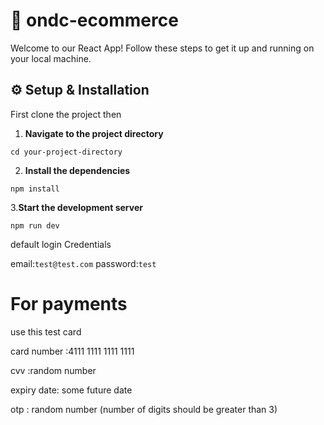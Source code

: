 

# :rocket: ondc-ecommerce

Welcome to our React App! Follow these steps to get it up and running on your local machine.

## :gear: Setup & Installation

First clone the project then

1. **Navigate to the project directory**


`cd your-project-directory`


2. **Install the dependencies**

`npm install`

3.**Start the development server**

`npm run dev`

default login Credentials

email:`test@test.com`
password:`test`

# For payments

use this test card

card number :4111 1111 1111 1111

cvv :random number

expiry date: some future date

otp : random number (number of digits should be greater than 3)
